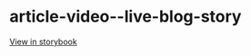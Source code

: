 # article-video--live-blog-story

[View in storybook](https://raw.githack.com/Independent-Digital-News-and-Media-Ltd/standard-pwamp-sb/PR-520-sb/index.html?path=/story/article-video--live-blog-story)